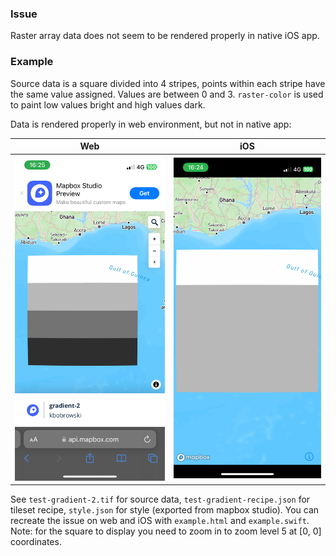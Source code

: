 ### Issue

Raster array data does not seem to be rendered properly in native iOS app. 

### Example

Source data is a square divided into 4 stripes, points within each stripe have the same value assigned. Values are between 0 and 3. `raster-color` is used to paint low values bright and high values dark.

Data is rendered properly in web environment, but not in native app:

Web             |  iOS
:-------------------------:|:-------------------------:
![web](web.png) | ![native](native.png)

See `test-gradient-2.tif` for source data, `test-gradient-recipe.json` for tileset recipe, `style.json` for style (exported from mapbox studio). You can recreate the issue on web and iOS with `example.html` and `example.swift`. Note: for the square to display you need to zoom in to zoom level 5 at [0, 0] coordinates.